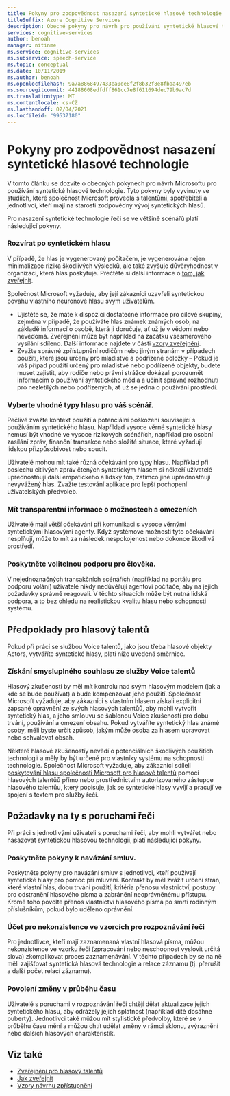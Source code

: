 ```yaml
---
title: Pokyny pro zodpovědnost nasazení syntetické hlasové technologie
titleSuffix: Azure Cognitive Services
description: Obecné pokyny pro návrh pro používání syntetické hlasové technologie společnosti Microsoft. Tyto aplikace byly vyvinuty v studiích, které společnost Microsoft provedla s hlasovým talentů, s využitím spotřebitelů i s využitím hlasových poruch, aby se mohli řídit odpovědný vývoj syntetického
services: cognitive-services
author: benoah
manager: nitinme
ms.service: cognitive-services
ms.subservice: speech-service
ms.topic: conceptual
ms.date: 10/11/2019
ms.author: benoah
ms.openlocfilehash: 9a7a8868497433ea0de8f2f8b32f8e8fbaa497eb
ms.sourcegitcommit: 44188608edfdff861cc7e8f611694dec79b9ac7d
ms.translationtype: MT
ms.contentlocale: cs-CZ
ms.lasthandoff: 02/04/2021
ms.locfileid: "99537180"
---
```

# <a name="guidelines-for-responsible-deployment-of-synthetic-voice-technology"></a>Pokyny pro zodpovědnost nasazení syntetické hlasové technologie

V tomto článku se dozvíte o obecných pokynech pro návrh Microsoftu pro používání syntetické hlasové technologie. Tyto pokyny byly vyvinuty ve studiích, které společnost Microsoft provedla s talentůmi, spotřebiteli a jednotlivci, kteří mají na starosti zodpovědný vývoj syntetických hlasů.

Pro nasazení syntetické technologie řeči se ve většině scénářů platí následující pokyny.

### <a name="disclose-when-the-voice-is-synthetic"></a>Rozvírat po syntetickém hlasu
V případě, že hlas je vygenerovaný počítačem, je vygenerována nejen minimalizace rizika škodlivých výsledků, ale také zvyšuje důvěryhodnost v organizaci, která hlas poskytuje. Přečtěte si další informace o [tom, jak zveřejnit](concepts-disclosure-guidelines.md).

Společnost Microsoft vyžaduje, aby její zákazníci uzavřeli syntetickou povahu vlastního neuronové hlasu svým uživatelům. 
* Ujistěte se, že máte k dispozici dostatečné informace pro cílové skupiny, zejména v případě, že používáte hlas známek známých osob, na základě informací o osobě, která ji doručuje, ať už je v vědomí nebo nevědomá.  Zveřejnění může být například na začátku všesměrového vysílání sdíleno. Další informace najdete v části [vzory zveřejnění](concepts-disclosure-patterns.md).   
* Zvažte správné zpřístupnění rodičům nebo jiným stranám v případech použití, které jsou určeny pro mladistvé a podřízené položky – Pokud je váš případ použití určený pro mladistvé nebo podřízené objekty, budete muset zajistit, aby rodiče nebo právní strážce dokázali porozumět informacím o používání syntetického média a učinit správné rozhodnutí pro nezletilých nebo podřízených, ať už se jedná o používání prostředí. 

### <a name="select-appropriate-voice-types-for-your-scenario"></a>Vyberte vhodné typy hlasu pro váš scénář.
Pečlivě zvažte kontext použití a potenciální poškození související s používáním syntetického hlasu. Například vysoce věrné syntetické hlasy nemusí být vhodné ve vysoce rizikových scénářích, například pro osobní zasílání zpráv, finanční transakce nebo složité situace, které vyžadují lidskou přizpůsobivost nebo soucit. 

Uživatelé mohou mít také různá očekávání pro typy hlasu. Například při poslechu citlivých zpráv čtených syntetickým hlasem si někteří uživatelé upřednostňují další empatického a lidský tón, zatímco jiné upřednostňují nevyvážený hlas. Zvažte testování aplikace pro lepší pochopení uživatelských předvoleb.

### <a name="be-transparent-about-capabilities-and-limitations"></a>Mít transparentní informace o možnostech a omezeních
Uživatelé mají větší očekávání při komunikaci s vysoce věrnými syntetickými hlasovými agenty. Když systémové možnosti tyto očekávání nesplňují, může to mít za následek nespokojenost nebo dokonce škodlivá prostředí.

### <a name="provide-optional-human-support"></a>Poskytněte volitelnou podporu pro člověka.
V nejednoznačných transakčních scénářích (například na portálu pro podporu volání) uživatelé nikdy nedůvěřují agentovi počítače, aby na jejich požadavky správně reagovali. V těchto situacích může být nutná lidská podpora, a to bez ohledu na realistickou kvalitu hlasu nebo schopnosti systému.

## <a name="considerations-for-voice-talent"></a>Předpoklady pro hlasový talentů
Pokud při práci se službou Voice talentů, jako jsou třeba hlasové objekty Actors, vytváříte syntetické hlasy, platí níže uvedená směrnice.

### <a name="obtain-meaningful-consent-from-voice-talent"></a>Získání smysluplného souhlasu ze služby Voice talentů
Hlasový zkušeností by měl mít kontrolu nad svým hlasovým modelem (jak a kde se bude používat) a bude kompenzovat jeho použití. Společnost Microsoft vyžaduje, aby zákazníci s vlastním hlasem získali explicitní zapsané oprávnění ze svých hlasových talentůů, aby mohli vytvořit syntetický hlas, a jeho smlouvu se šablonou Voice zkušeností pro dobu trvání, používání a omezení obsahu.  Pokud vytváříte syntetický hlas známé osoby, měli byste určit způsob, jakým může osoba za hlasem upravovat nebo schvalovat obsah.

Některé hlasové zkušenostíy nevědí o potenciálních škodlivých použitích technologií a měly by být určené pro vlastníky systému na schopnosti technologie. Společnost Microsoft vyžaduje, aby zákazníci sdíleli [poskytování hlasu společnosti Microsoft pro hlasové talentů](/legal/cognitive-services/speech-service/disclosure-voice-talent) pomocí hlasových talentůů přímo nebo prostřednictvím autorizovaného zástupce hlasového talentůu, který popisuje, jak se syntetické hlasy vyvíjí a pracují ve spojení s textem pro služby řeči.

## <a name="considerations-for-those-with-speech-disorders"></a>Požadavky na ty s poruchami řeči
Při práci s jednotlivými uživateli s poruchami řeči, aby mohli vytvářet nebo nasazovat syntetickou hlasovou technologii, platí následující pokyny.

### <a name="provide-guidelines-to-establish-contracts"></a>Poskytněte pokyny k navázání smluv.
Poskytněte pokyny pro navázání smluv s jednotlivci, kteří používají syntetické hlasy pro pomoc při mluvení. Kontrakt by měl zvážit určení stran, které vlastní hlas, dobu trvání použití, kritéria přenosu vlastnictví, postupy pro odstranění hlasového písma a zabránění neoprávněnému přístupu. Kromě toho povolte přenos vlastnictví hlasového písma po smrti rodinným příslušníkům, pokud bylo uděleno oprávnění.

### <a name="account-for-inconsistencies-in-speech-patterns"></a>Účet pro nekonzistence ve vzorcích pro rozpoznávání řeči
Pro jednotlivce, kteří mají zaznamenaná vlastní hlasová písma, můžou nekonzistence ve vzorku řeči (zpracování nebo neschopnost vyslovit určitá slova) zkomplikovat proces zaznamenávání. V těchto případech by se na ně měli zajišťovat syntetická hlasová technologie a relace záznamu (tj. přerušit a další počet relací záznamu).

### <a name="allow-modification-over-time"></a>Povolení změny v průběhu času
Uživatelé s poruchami v rozpoznávání řeči chtějí dělat aktualizace jejich syntetického hlasu, aby odrážely jejich splatnost (například dítě dosáhne puberty). Jednotlivci také můžou mít stylistické předvolby, které se v průběhu času mění a můžou chtít udělat změny v rámci sklonu, zvýraznění nebo dalších hlasových charakteristik.


## <a name="see-also"></a>Viz také

* [Zveřejnění pro hlasový talentů](https://docs.microsoft.com/legal/cognitive-services/speech-service/disclosure-voice-talent?context=/azure/cognitive-services/speech-service/context/context)
* [Jak zveřejnit](concepts-disclosure-guidelines.md)
* [Vzory návrhu zpřístupnění](concepts-disclosure-patterns.md)